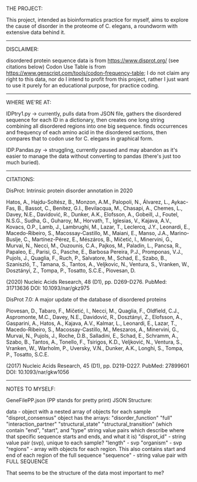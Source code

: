 THE PROJECT:

This project, intended as bioinformatics practice for myself, aims to explore the cause of disorder in the proteome of C. elegans, a roundworm with extensive data behind it. 

_________________________________________________________

DISCLAIMER:

disordered protein sequence data is from https://www.disprot.org/ (see citations below)
Codon Use Table is from https://www.genscript.com/tools/codon-frequency-table;
I do not claim any right to this data, nor do I intend to profit from this project, rather I just want to use it purely for an educational purpose, for practice coding.

_________________________________________________________

WHERE WE'RE AT:


IDPtry1.py -> currently, pulls data from JSON file, gathers the disordered sequence for each ID in a dictionary, then creates one long string combining all disordered regions into one big sequence. finds occurrences and frequency of each amino acid in the disordered sections, then compares that to codon use for C. elegans in graphical form.

IDP.Pandas.py -> struggling, currently paused and may abandon as it's easier to manage the data without converting to pandas (there's just too much buried).

_________________________________________________________

CITATIONS:


DisProt: Intrinsic protein disorder annotation in 2020

Hatos, A., Hajdu-Soltész, B., Monzon, A.M., Palopoli, N., Álvarez, L., Aykac-Fas, B., Bassot, C., Benítez, G.I., Bevilacqua, M., Chasapi, A., Chemes, L., Davey, N.E., Davidović, R., Dunker, A.K., Elofsson, A., Gobeill, J., Foutel, N.S.G., Sudha, G., Guharoy, M., Horvath, T., Iglesias, V., Kajava, A.V., Kovacs, O.P., Lamb, J., Lambrughi, M., Lazar, T., Leclercq, J.Y., Leonardi, E., Macedo-Ribeiro, S., Macossay-Castillo, M., Maiani, E., Manso, J.A., Marino-Buslje, C., Martínez-Pérez, E., Mészáros, B., Mičetić, I., Minervini, G., Murvai, N., Necci, M., Ouzounis, C.A., Pajkos, M., Paladin, L., Pancsa, R., Papaleo, E., Parisi, G., Pasche, E., Barbosa Pereira, P.J., Promponas, V.J., Pujols, J., Quaglia, F., Ruch, P., Salvatore, M., Schad, E., Szabo, B., Szaniszló, T., Tamana, S., Tantos, A., Veljkovic, N., Ventura, S., Vranken, W., Dosztányi, Z., Tompa, P., Tosatto, S.C.E., Piovesan, D.

(2020) Nucleic Acids Research, 48 (D1), pp. D269-D276.
PubMed: 31713636
DOI: 10.1093/nar/gkz975

DisProt 7.0: A major update of the database of disordered proteins

Piovesan, D., Tabaro, F., Mičetić, I., Necci, M., Quaglia, F., Oldfield, C.J., Aspromonte, M.C., Davey, N.E., Davidović, R., Dosztányi, Z., Elofsson, A., Gasparini, A., Hatos, A., Kajava, A.V., Kalmar, L., Leonardi, E., Lazar, T., Macedo-Ribeiro, S., Macossay-Castillo, M., Meszaros, A., Minervini, G., Murvai, N., Pujols, J., Roche, D.B., Salladini, E., Schad, E., Schramm, A., Szabo, B., Tantos, A., Tonello, F., Tsirigos, K.D., Veljković, N., Ventura, S., Vranken, W., Warholm, P., Uversky, V.N., Dunker, A.K., Longhi, S., Tompa, P., Tosatto, S.C.E.

(2017) Nucleic Acids Research, 45 (D1), pp. D219-D227.
PubMed: 27899601
DOI: 10.1093/nar/gkw1056

____________________________________________________________

NOTES TO MYSELF:


GeneFilePP.json (PP stands for pretty print) JSON Structure:

data - object with a nested array of objects for each sample
    "disprot_consensus" object has the arrays:
      "disorder_function"
      "full"
      "interaction_partner"
      "structural_state"
      "structural_transition" (which contain "end", "start", and "type" string value pairs which describe where that specific sequence starts and ends, and what it is)
    "disprot_id" - string value pair (svp), unique to each sample?
    "length" - svp
    "organism" - svp
    "regions" - array with objects for each region. This also contains start and end of each region of the full sequence
    "sequence" - string value pair with FULL SEQUENCE

That seems to be the structure of the data most important to me?
